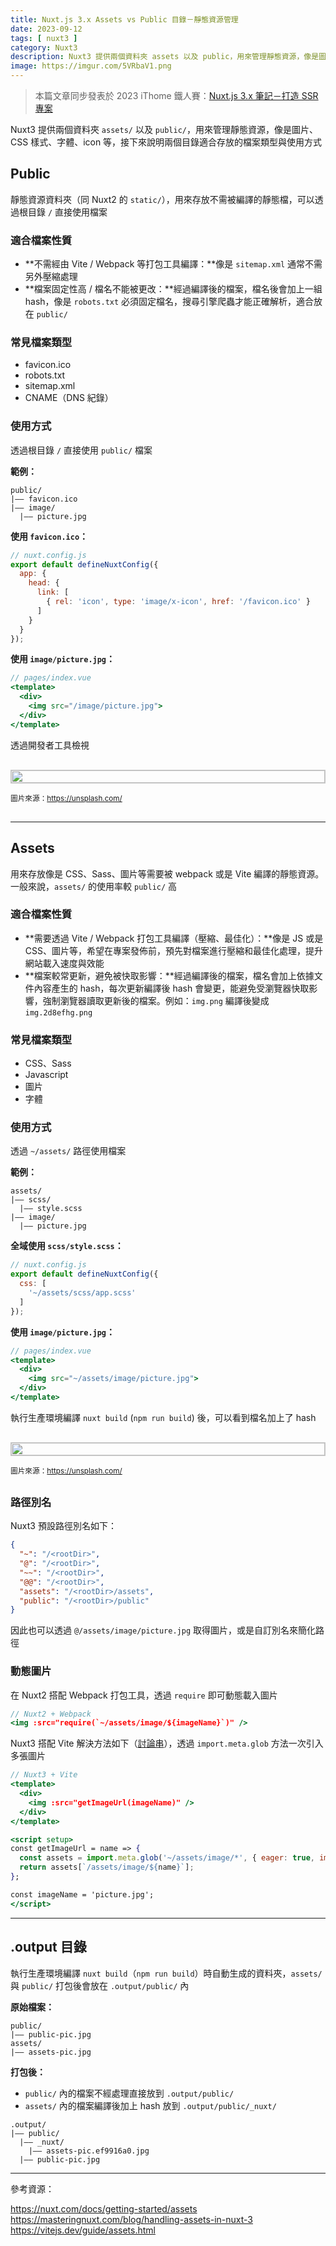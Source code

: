 ```yaml
---
title: Nuxt.js 3.x Assets vs Public 目錄－靜態資源管理
date: 2023-09-12
tags: [ nuxt3 ]
category: Nuxt3
description: Nuxt3 提供兩個資料夾 assets 以及 public，用來管理靜態資源，像是圖片、CSS 樣式、字體、icon 等，本篇說明兩個目錄適合存放的檔案類型與使用方式
image: https://imgur.com/5VRbaV1.png
---
```


> 本篇文章同步發表於 2023 iThome 鐵人賽：[Nuxt.js 3.x 筆記－打造 SSR 專案](https://ithelp.ithome.com.tw/users/20130500/ironman/6236)
>

Nuxt3 提供兩個資料夾 `assets/` 以及 `public/`，用來管理靜態資源，像是圖片、CSS 樣式、字體、icon 等，接下來說明兩個目錄適合存放的檔案類型與使用方式

<!-- more -->

## **Public**

靜態資源資料夾（同 Nuxt2 的 `static/`），用來存放不需被編譯的靜態檔，可以透過根目錄 `/` 直接使用檔案

### **適合檔案性質**

- **不需經由 Vite / Webpack 等打包工具編譯：**像是 `sitemap.xml` 通常不需另外壓縮處理
- **檔案固定性高 / 檔名不能被更改：**經過編譯後的檔案，檔名後會加上一組 hash，像是 `robots.txt` 必須固定檔名，搜尋引擎爬蟲才能正確解析，適合放在 `public/`

### **常見檔案類型**

- favicon.ico
- robots.txt
- sitemap.xml
- CNAME（DNS 紀錄）

### **使用方式**

透過根目錄 `/` 直接使用 `public/` 檔案

**範例：**

```
public/
|—— favicon.ico
|—— image/
  |—— picture.jpg
```

**使用 `favicon.ico`：**

```jsx
// nuxt.config.js
export default defineNuxtConfig({
  app: {
    head: {
      link: [
        { rel: 'icon', type: 'image/x-icon', href: '/favicon.ico' }
      ]
    }
  }
});
```

**使用 `image/picture.jpg`：**

```jsx
// pages/index.vue
<template>
  <div>
    <img src="/image/picture.jpg">
  </div>
</template>
```

透過開發者工具檢視

<div style="display: flex; justify-content: center; margin: 30px 0 10px; border: 1px solid rgb(200, 200, 200);">
  <img style="width: 100%; max-width: 100%;" src="https://imgur.com/ABhFsgZ.png">
</div>

<small style="display: block; margin-bottom: 30px;">圖片來源：https://unsplash.com/</small>

---

## **Assets**

用來存放像是 CSS、Sass、圖片等需要被 webpack 或是 Vite 編譯的靜態資源。一般來說，`assets/` 的使用率較 `public/` 高

### **適合檔案性質**

- **需要透過 Vite / Webpack 打包工具編譯（壓縮、最佳化）：**像是 JS 或是 CSS、圖片等，希望在專案發佈前，預先對檔案進行壓縮和最佳化處理，提升網站載入速度與效能
- **檔案較常更新，避免被快取影響：**經過編譯後的檔案，檔名會加上依據文件內容產生的 hash，每次更新編譯後 hash 會變更，能避免受瀏覽器快取影響，強制瀏覽器讀取更新後的檔案。例如：`img.png` 編譯後變成 `img.2d8efhg.png`

### **常見檔案類型**

- CSS、Sass
- Javascript
- 圖片
- 字體

### **使用方式**

透過 `~/assets/` 路徑使用檔案

**範例：**

```
assets/
|—— scss/
  |—— style.scss
|—— image/
  |—— picture.jpg
```

**全域使用 `scss/style.scss`：**

```jsx
// nuxt.config.js
export default defineNuxtConfig({
  css: [
    '~/assets/scss/app.scss'
  ]
});
```

**使用 `image/picture.jpg`：**

```jsx
// pages/index.vue
<template>
  <div>
    <img src="~/assets/image/picture.jpg">
  </div>
</template>
```

執行生產環境編譯 `nuxt build` (`npm run build`) 後，可以看到檔名加上了 hash

<div style="display: flex; justify-content: center; margin: 30px 0 10px; border: 1px solid rgb(200, 200, 200);">
  <img style="width: 100%; max-width: 100%;" src="https://imgur.com/i68fewf.png">
</div>

<small style="display: block; margin-bottom: 30px;">圖片來源：https://unsplash.com/</small>

### **路徑別名**

Nuxt3 預設路徑別名如下：

```json
{
  "~": "/<rootDir>",
  "@": "/<rootDir>",
  "~~": "/<rootDir>",
  "@@": "/<rootDir>",
  "assets": "/<rootDir>/assets",
  "public": "/<rootDir>/public"
}
```

因此也可以透過 `@/assets/image/picture.jpg` 取得圖片，或是自訂別名來簡化路徑

### **動態圖片**

在 Nuxt2 搭配 Webpack 打包工具，透過 `require` 即可動態載入圖片

```jsx
// Nuxt2 + Webpack
<img :src="require(`~/assets/image/${imageName}`)" />
```

Nuxt3 搭配 Vite 解決方法如下（[討論串](https://github.com/nuxt/nuxt/issues/14766)），透過 `import.meta.glob` 方法一次引入多張圖片

```jsx
// Nuxt3 + Vite
<template>
  <div>
    <img :src="getImageUrl(imageName)" />
  </div>
</template>

<script setup>
const getImageUrl = name => {
  const assets = import.meta.glob('~/assets/image/*', { eager: true, import: 'default' });
  return assets[`/assets/image/${name}`];
};

const imageName = 'picture.jpg';
</script>
```

---

## **.output 目錄**

執行生產環境編譯 `nuxt build`（`npm run build`）時自動生成的資料夾，`assets/` 與 `public/` 打包後會放在 `.output/public/` 內

**原始檔案：**

```
public/
|—— public-pic.jpg
assets/
|—— assets-pic.jpg
```

**打包後：**

- `public/` 內的檔案不經處理直接放到 `.output/public/`
- `assets/` 內的檔案編譯後加上 hash 放到 `.output/public/_nuxt/`

```
.output/
|—— public/
  |—— _nuxt/
    |—— assets-pic.ef9916a0.jpg
  |—— public-pic.jpg
```

---

參考資源：

https://nuxt.com/docs/getting-started/assets
https://masteringnuxt.com/blog/handling-assets-in-nuxt-3
https://vitejs.dev/guide/assets.html